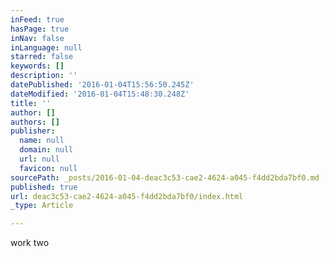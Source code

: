 ```yaml
---
inFeed: true
hasPage: true
inNav: false
inLanguage: null
starred: false
keywords: []
description: ''
datePublished: '2016-01-04T15:56:50.245Z'
dateModified: '2016-01-04T15:48:30.248Z'
title: ''
author: []
authors: []
publisher:
  name: null
  domain: null
  url: null
  favicon: null
sourcePath: _posts/2016-01-04-deac3c53-cae2-4624-a045-f4dd2bda7bf0.md
published: true
url: deac3c53-cae2-4624-a045-f4dd2bda7bf0/index.html
_type: Article

---
```

work two